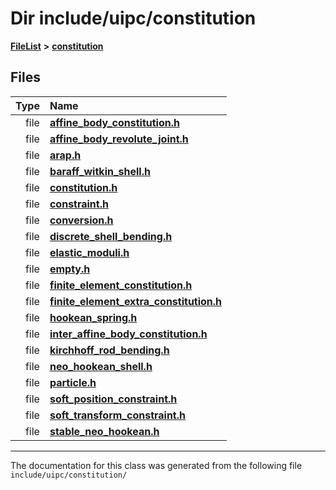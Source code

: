 

# Dir include/uipc/constitution



[**FileList**](files.md) **>** [**constitution**](dir_e6404e629433dfdedefe8b8f43f6234d.md)












## Files

| Type | Name |
| ---: | :--- |
| file | [**affine\_body\_constitution.h**](affine__body__constitution_8h.md) <br> |
| file | [**affine\_body\_revolute\_joint.h**](affine__body__revolute__joint_8h.md) <br> |
| file | [**arap.h**](arap_8h.md) <br> |
| file | [**baraff\_witkin\_shell.h**](baraff__witkin__shell_8h.md) <br> |
| file | [**constitution.h**](constitution_8h.md) <br> |
| file | [**constraint.h**](constraint_8h.md) <br> |
| file | [**conversion.h**](conversion_8h.md) <br> |
| file | [**discrete\_shell\_bending.h**](discrete__shell__bending_8h.md) <br> |
| file | [**elastic\_moduli.h**](elastic__moduli_8h.md) <br> |
| file | [**empty.h**](empty_8h.md) <br> |
| file | [**finite\_element\_constitution.h**](finite__element__constitution_8h.md) <br> |
| file | [**finite\_element\_extra\_constitution.h**](finite__element__extra__constitution_8h.md) <br> |
| file | [**hookean\_spring.h**](hookean__spring_8h.md) <br> |
| file | [**inter\_affine\_body\_constitution.h**](inter__affine__body__constitution_8h.md) <br> |
| file | [**kirchhoff\_rod\_bending.h**](kirchhoff__rod__bending_8h.md) <br> |
| file | [**neo\_hookean\_shell.h**](neo__hookean__shell_8h.md) <br> |
| file | [**particle.h**](particle_8h.md) <br> |
| file | [**soft\_position\_constraint.h**](soft__position__constraint_8h.md) <br> |
| file | [**soft\_transform\_constraint.h**](soft__transform__constraint_8h.md) <br> |
| file | [**stable\_neo\_hookean.h**](stable__neo__hookean_8h.md) <br> |



























































------------------------------
The documentation for this class was generated from the following file `include/uipc/constitution/`

